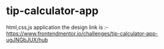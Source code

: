 # tip-calculator-app
html,css,js application the design link is :- https://www.frontendmentor.io/challenges/tip-calculator-app-ugJNGbJUX/hub
